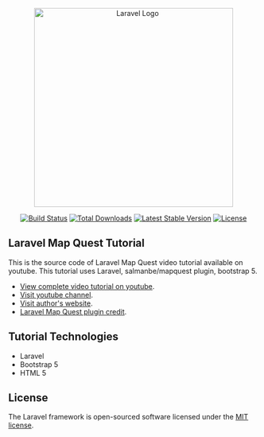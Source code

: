 <p align="center"><a href="https://laravel.com" target="_blank"><img src="https://raw.githubusercontent.com/laravel/art/master/logo-lockup/5%20SVG/2%20CMYK/1%20Full%20Color/laravel-logolockup-cmyk-red.svg" width="400" alt="Laravel Logo"></a></p>

<p align="center">
<a href="https://github.com/laravel/framework/actions"><img src="https://github.com/laravel/framework/workflows/tests/badge.svg" alt="Build Status"></a>
<a href="https://packagist.org/packages/laravel/framework"><img src="https://img.shields.io/packagist/dt/laravel/framework" alt="Total Downloads"></a>
<a href="https://packagist.org/packages/laravel/framework"><img src="https://img.shields.io/packagist/v/laravel/framework" alt="Latest Stable Version"></a>
<a href="https://packagist.org/packages/laravel/framework"><img src="https://img.shields.io/packagist/l/laravel/framework" alt="License"></a>
</p>

## Laravel Map Quest Tutorial

This is the source code of Laravel Map Quest video tutorial available on youtube. This tutorial uses Laravel, salmanbe/mapquest plugin, bootstrap 5.

- [View complete video tutorial on youtube](https://www.youtube.com/watch?v=S0qK0HYcLjw).
- [Visit youtube channel](https://www.youtube.com/@SCTechStudio).
- [Visit author's website](https://www.salman.be).
- [Laravel Map Quest plugin credit](https://github.com/salmanbe).

## Tutorial Technologies

- Laravel
- Bootstrap 5
- HTML 5

## License

The Laravel framework is open-sourced software licensed under the [MIT license](https://opensource.org/licenses/MIT).